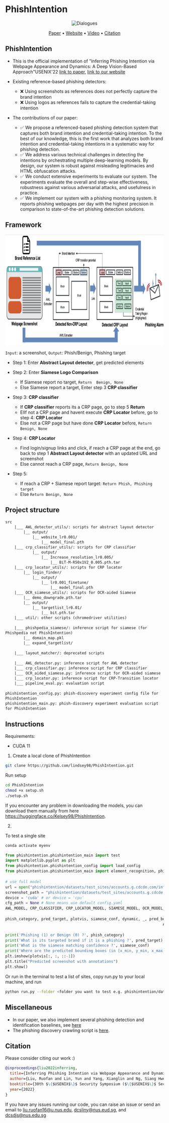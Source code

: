 # PhishIntention
<div align="center">

![Dialogues](https://img.shields.io/badge/Proctected\_Brands\_Size-277-green?style=flat-square)

</div>
<p align="center">
  <a href="https://www.usenix.org/conference/usenixsecurity22/presentation/liu-ruofan">Paper</a> •
  <a href="https://sites.google.com/view/
phishintention">Website</a> •
  <a href="https://www.youtube.com/watch?v=yU7FrlSJ818">Video</a> •
  <a href="#citation">Citation</a>
</p>

## PhishIntention
- This is the official implementation of "Inferring Phishing Intention via Webpage Appearance and Dynamics: A Deep Vision-Based Approach"USENIX'22 [link to paper](http://linyun.info/publications/usenix22.pdf), [link to our website](https://sites.google.com/view/phishintention/home)

- Existing reference-based phishing detectors:
   - :x: Using screenshots as references does not perfectly capture the brand intention
   - :x: Using logos as references fails to capture the credential-taking intention
     
- The contributions of our paper:
   - :white_check_mark: We propose a referenced-based phishing detection system that captures both brand intention and credential-taking intention. To the best of our knowledge, this is the first work that analyzes both brand intention and credential-taking intentions in a systematic way for phishing detection.
   - :white_check_mark: We address various technical challenges in detecting the intentions by orchestrating multiple deep-learning models. By design, our system is robust against misleading legitimacies and HTML obfuscation attacks.
   - :white_check_mark: We conduct extensive experiments to evaluate our system. The experiments evaluate the overall and step-wise effectiveness, robustness against various adversarial attacks, and usefulness in practice.
   - :white_check_mark: We implement our system with a phishing monitoring system. It reports phishing webpages per day with the highest precision in comparison to state-of-the-art phishing detection solutions.
    
## Framework
    
<img src="phishintention/big_pic/Screenshot 2021-08-13 at 9.15.56 PM.png" style="width:2000px;height:350px"/>

```Input```: a screenshot, ```Output```: Phish/Benign, Phishing target
- Step 1: Enter <b>Abstract Layout detector</b>, get predicted elements

- Step 2: Enter <b>Siamese Logo Comparison</b>
    - If Siamese report no target, ```Return  Benign, None```
    - Else Siamese report a target, Enter step 3 <b>CRP classifier</b>
       
- Step 3: <b>CRP classifier</b>
   - If <b>CRP classifier</b> reports its a CRP page, go to step 5 <b>Return</b>
   - ElIf not a CRP page and havent execute <b>CRP Locator</b> before, go to step 4: <b>CRP Locator</b>
   - Else not a CRP page but have done <b>CRP Locator</b> before, ```Return Benign, None``` 

- Step 4: <b>CRP Locator</b>
   - Find login/signup links and click, if reach a CRP page at the end, go back to step 1 <b>Abstract Layout detector</b> with an updated URL and screenshot
   - Else cannot reach a CRP page, ```Return Benign, None``` 
   
- Step 5: 
    - If reach a CRP + Siamese report target: ```Return Phish, Phishing target``` 
    - Else ```Return Benign, None``` 
    
    
    
## Project structure
```
src
    |___ AWL_detector_utils/: scripts for abstract layout detector 
        |__ output/
            |__ website_lr0.001/
                |__ model_final.pth
    |___ crp_classifier_utils/: scripts for CRP classifier
            |__ output/
                |__ Increase_resolution_lr0.005/
                    |__ BiT-M-R50x1V2_0.005.pth.tar
    |___ crp_locator_utils/: scripts for CRP locator 
        |__ login_finder/
            |__ output/
                |__ lr0.001_finetune/
                    |__ model_final.pth
    |___ OCR_siamese_utils/: scripts for OCR-aided Siamese
        |__ demo_downgrade.pth.tar
        |__ output/
            |__ targetlist_lr0.01/
                |__ bit.pth.tar
    |___ util/: other scripts (chromedriver utilities)
    
    |___ phishpedia_siamese/: inference script for siamese (for Phishpedia not PhishIntention)
        |__ domain_map.pkl
        |__ expand_targetlist/
        
    |___ layout_matcher/: deprecated scripts
    
    |___ AWL_detector.py: inference script for AWL detector
    |___ crp_classifier.py: inference script for CRP classifier
    |___ OCR_aided_siamese.py: inference script for OCR-aided siamese
    |___ crp_locator.py: inference script for CRP-Transition locator
    |___ pipeline_eval.py: evaluation script 

phishintention_config.py: phish-discovery experiment config file for PhishIntention
phishintention_main.py: phish-discovery experiment evaluation script for PhishIntention
```

## Instructions
Requirements: 
- CUDA 11

1. Create a local clone of PhishIntention
```bash
git clone https://github.com/lindsey98/PhishIntention.git
```

Run setup 
```bash
cd PhishIntention
chmod +x setup.sh
./setup.sh
```
If you encounter any problem in downloading the models, you can download them manually from here https://huggingface.co/Kelsey98/PhishIntention.

2.
To test a single site

```bash
conda activate myenv
```

```python
from phishintention.phishintention_main import test
import matplotlib.pyplot as plt
from phishintention.phishintention_config import load_config
from phishintention.phishintention_main import element_recognition, phishpedia_classifier_OCR, credential_classifier_mixed_al, driver_loader, dynamic_analysis

# use full model
url = open("phishintention/datasets/test_sites/accounts.g.cdcde.com/info.txt").read().strip()
screenshot_path = "phishintention/datasets/test_sites/accounts.g.cdcde.com/shot.png"
device = 'cuda' # or device = 'cpu'
cfg_path = None # None means use default config.yaml
AWL_MODEL, CRP_CLASSIFIER, CRP_LOCATOR_MODEL, SIAMESE_MODEL, OCR_MODEL, SIAMESE_THRE, LOGO_FEATS, LOGO_FILES, DOMAIN_MAP_PATH = load_config(cfg_path, device)

phish_category, pred_target, plotvis, siamese_conf, dynamic, _, pred_boxes, pred_classes = test(url, screenshot_path,
                                                                      AWL_MODEL, CRP_CLASSIFIER, CRP_LOCATOR_MODEL, SIAMESE_MODEL, OCR_MODEL, SIAMESE_THRE, LOGO_FEATS, LOGO_FILES, DOMAIN_MAP_PATH)

print('Phishing (1) or Benign (0) ?', phish_category)
print('What is its targeted brand if it is a phishing ?', pred_target)
print('What is the siamese matching confidence ?', siamese_conf)
print('Where are the predicted bounding boxes (in [x_min, y_min, x_max, y_max])?', pred_boxes)
plt.imshow(plotvis[:, :, ::-1])
plt.title("Predicted screenshot with annotations")
plt.show()
```

Or run in the terminal to test a list of sites, copy run.py to your local machine, and run
```bash
python run.py --folder <folder you want to test e.g. phishintention/datasets/test_sites> --results <where you want to save the results e.g. test.txt> --no_repeat
```

## Miscellaneous
- In our paper, we also implement several phishing detection and identification baselines, see [here](https://github.com/lindsey98/PhishingBaseline)
- The phishing discovery crawling script is [here](https://github.com/lindsey98/MyScrapy/tree/main).

## Citation
Please consider citing our work :)
```bibtex
@inproceedings{liu2022inferring,
  title={Inferring Phishing Intention via Webpage Appearance and Dynamics: A Deep Vision Based Approach},
  author={Liu, Ruofan and Lin, Yun and Yang, Xianglin and Ng, Siang Hwee and Divakaran, Dinil Mon and Dong, Jin Song},
  booktitle={30th $\{$USENIX$\}$ Security Symposium ($\{$USENIX$\}$ Security 21)},
  year={2022}
}
```
If you have any issues running our code, you can raise an issue or send an email to liu.ruofan16@u.nus.edu, dcsliny@nus.eud.sg, and dcsdjs@nus.edu.sg

